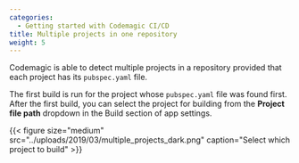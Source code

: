 ```yaml
---
categories:
  - Getting started with Codemagic CI/CD
title: Multiple projects in one repository
weight: 5
---
```


Codemagic is able to detect multiple projects in a repository provided that each project has its `pubspec.yaml` file.

The first build is run for the project whose `pubspec.yaml` file was found first. After the first build, you can select the project for building from the **Project file path** dropdown in the Build section of app settings.

{{< figure size="medium" src="../uploads/2019/03/multiple_projects_dark.png" caption="Select which project to build" >}}
